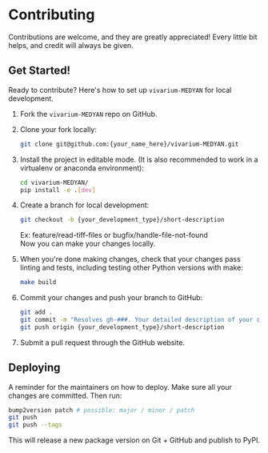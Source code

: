 # Contributing

Contributions are welcome, and they are greatly appreciated! Every little bit
helps, and credit will always be given.

## Get Started!

Ready to contribute? Here's how to set up `vivarium-MEDYAN` for local development.

1. Fork the `vivarium-MEDYAN` repo on GitHub.

2. Clone your fork locally:

    ```bash
    git clone git@github.com:{your_name_here}/vivarium-MEDYAN.git
    ```

3. Install the project in editable mode. (It is also recommended to work in a virtualenv or anaconda environment):

    ```bash
    cd vivarium-MEDYAN/
    pip install -e .[dev]
    ```

4. Create a branch for local development:

    ```bash
    git checkout -b {your_development_type}/short-description
    ```

    Ex: feature/read-tiff-files or bugfix/handle-file-not-found<br>
    Now you can make your changes locally.

5. When you're done making changes, check that your changes pass linting and
   tests, including testing other Python versions with make:

    ```bash
    make build
    ```

6. Commit your changes and push your branch to GitHub:

    ```bash
    git add .
    git commit -m "Resolves gh-###. Your detailed description of your changes."
    git push origin {your_development_type}/short-description
    ```

7. Submit a pull request through the GitHub website.

## Deploying

A reminder for the maintainers on how to deploy.
Make sure all your changes are committed.
Then run:

```bash
bump2version patch # possible: major / minor / patch
git push
git push --tags
```

This will release a new package version on Git + GitHub and publish to PyPI.
